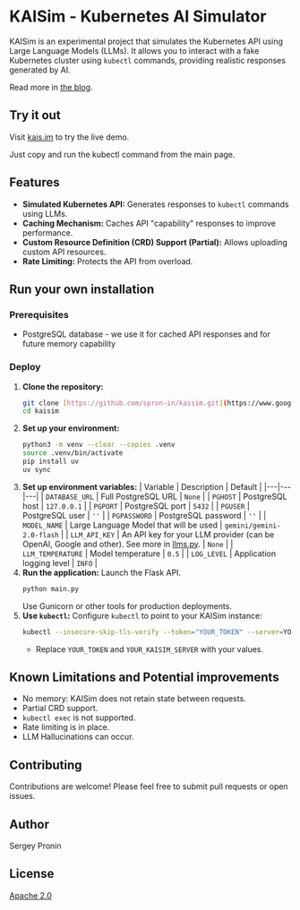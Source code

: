 # KAISim - Kubernetes AI Simulator

KAISim is an experimental project that simulates the Kubernetes API using Large Language Models (LLMs). It allows you to interact with a fake Kubernetes cluster using `kubectl` commands, providing realistic responses generated by AI.

Read more in [the blog](https://spron.in/blog/tpost/vin33mr671-simulating-kubernetes-api-with-ai-kaisim).

## Try it out

Visit [kais.im](https://kais.im) to try the live demo.

Just copy and run the kubectl command from the main page. 

## Features

* **Simulated Kubernetes API:** Generates responses to `kubectl` commands using LLMs.
* **Caching Mechanism:** Caches API "capability" responses to improve performance.
* **Custom Resource Definition (CRD) Support (Partial):** Allows uploading custom API resources.
* **Rate Limiting:** Protects the API from overload.

## Run your own installation

### Prerequisites

* PostgreSQL database - we use it for cached API responses and for future memory capability

### Deploy

1.  **Clone the repository:**
    ```bash
    git clone [https://github.com/spron-in/kaisim.git](https://www.google.com/search?q=https://github.com/spron-in/kaisim.git)
    cd kaisim
    ```
2.  **Set up your environment:** 
    ```bash
    python3 -m venv --clear --copies .venv
    source .venv/bin/activate
    pip install uv
    uv sync
    ```
3.  **Set up environment variables:**
    | Variable | Description | Default |
    |---|---|---|
    | `DATABASE_URL` | Full PostgreSQL URL | `None` |
    | `PGHOST` | PostgreSQL host | `127.0.0.1` |
    | `PGPORT` | PostgreSQL port | `5432` |
    | `PGUSER` | PostgreSQL user | `''` |
    | `PGPASSWORD` | PostgreSQL password | `''` |
    | `MODEL_NAME` | Large Language Model that will be used | `gemini/gemini-2.0-flash` |
    | `LLM_API_KEY` | An API key for your LLM provider (can be OpenAI, Google and other). See more in [llms.py](llms.py). | `None` |
    | `LLM_TEMPERATURE` | Model temperature | `0.5` |
    | `LOG_LEVEL` | Application logging level | `INFO` |
4.  **Run the application:** Launch the Flask API.
    ```bash
    python main.py
    ```
    Use Gunicorn or other tools for production deployments. 
6.  **Use `kubectl`:** Configure `kubectl` to point to your KAISim instance:
    ```bash
    kubectl --insecure-skip-tls-verify --token="YOUR_TOKEN" --server=YOUR_KAISIM_SERVER get pods
    ```
    * Replace `YOUR_TOKEN` and `YOUR_KAISIM_SERVER` with your values.

## Known Limitations and Potential improvements

* No memory: KAISim does not retain state between requests.
* Partial CRD support.
* `kubectl exec` is not supported.
* Rate limiting is in place.
* LLM Hallucinations can occur.

## Contributing

Contributions are welcome! Please feel free to submit pull requests or open issues.

## Author

Sergey Pronin

## License

[Apache 2.0](LICENSE)
